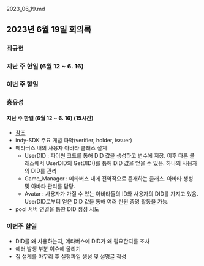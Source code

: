 2023_06_19.md

## 2023년 6월 19일 회의록

### 최규현 
### 지난 주 한일 (6월 12 ~ 6. 16)




### 이번 주 할일 


### 홍유성

#### 지난 주 한일 (6월 12 ~ 6. 16) (15시간)
- [참조](https://github.com/Hongyoosung/Metaverse-1/tree/main/Project/Tasks/AvataDID/Unity/Login)
- indy-SDK 주요 개념 파악(verifier, holder, issuer)
- 메타버스 내의 사용자 아바타 클래스 설계
  - UserDID : 파이썬 코드를 통해 DID 값을 생성하고 변수에 저장. 이후 다른 클래스에서 UserDID의 GetDID()를 통해 DID 값을 얻을 수 있음. 하나의 사용자의 DID를 관리
  - Game_Manager : 메타버스 내에 전역적으로 존재하는 클래스. 아바타 생성 및 아바타 관리를 담당.
  - Avatar : 사용자가 가질 수 있는 아바타들의 ID와 사용자의 DID를 가지고 있음. UserDID로부터 얻은 DID 값을 통해 여러 신원 증명 활동을 가능.
- pool 서버 연결을 통한 DID 생성 시도





### 이번주 할일
- DID를 왜 사용하는지, 메타버스에 DID가 왜 필요한지를 조사
- 에러 발생 부분 이슈에 올리기
- 집 설계를 마무리 후 실행파일 생성 및 설명글 작성
